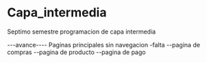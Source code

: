# Capa_intermedia
Septimo semestre programacion de capa intermedia

---avance----
Paginas principales sin navegacion
-falta 
--pagina de compras
--pagina de producto
--pagina de pago
